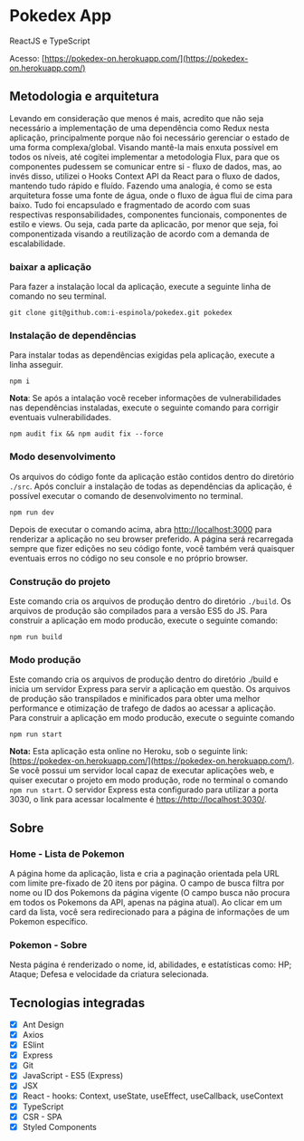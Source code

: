 # Pokedex App

ReactJS e TypeScript

Acesso: [https://pokedex-on.herokuapp.com/](https://pokedex-on.herokuapp.com/)

## Metodologia e arquitetura

Levando em consideração que menos é mais, acredito que não seja necessário a implementação de uma dependência como Redux nesta aplicação, principalmente porque não foi necessário gerenciar o estado de uma forma complexa/global. Visando mantê-la mais enxuta possível em todos os níveis, até cogitei implementar a metodologia Flux, para que os componentes pudessem se comunicar entre si - fluxo de dados, mas, ao invés disso, utilizei o Hooks Context API da React para o fluxo de dados, mantendo tudo rápido e fluído. Fazendo uma analogia, é como se esta arquitetura fosse uma fonte de água, onde o fluxo de água flui de cima para baixo. Tudo foi encapsulado e fragmentado de acordo com suas respectivas responsabilidades, componentes funcionais, componentes de estilo e views. Ou seja, cada parte da aplicacão, por menor que seja, foi componentizada visando a reutilização de acordo com a demanda de escalabilidade.

### baixar a aplicação

Para fazer a instalação local da aplicação, execute a seguinte linha de comando no seu terminal.

    git clone git@github.com:i-espinola/pokedex.git pokedex

### Instalação de dependências

Para instalar todas as dependências exigidas pela aplicação, execute a linha asseguir.

    npm i

**Nota**: Se após a intalação você receber informações de vulnerabilidades nas dependências instaladas, execute o seguinte comando para corrigir eventuais vulnerabilidades.

    npm audit fix && npm audit fix --force

### Modo desenvolvimento

Os arquivos do código fonte da aplicação estão contidos dentro do diretório `./src`.
Após concluir a instalação de todas as dependências da aplicação, é possível executar o comando de desenvolvimento no terminal.

    npm run dev

Depois de executar o comando acima, abra [http://localhost:3000](http://localhost:3000) para renderizar a aplicação no seu browser preferido.
A página será recarregada sempre que fizer edições no seu código fonte, você também verá quaisquer eventuais erros no código no seu console e no próprio browser.

### Construção do projeto

Este comando cria os arquivos de produção dentro do diretório `./build`. Os arquivos de produção são compilados para a versão ES5 do JS.
Para construir a aplicação em modo producão, execute o seguinte comando:

    npm run build

### Modo produção

Este comando cria os arquivos de produção dentro do diretório ./build e inicia um servidor Express para servir a aplicação em questão. Os arquivos de produção são transpilados e minificados para obter uma melhor performance e otimização de trafego de dados ao acessar a aplicação. Para construir a aplicação em modo producão, execute o seguinte comando

    npm run start

**Nota:** Esta aplicação esta online no Heroku, sob o seguinte link: [https://pokedex-on.herokuapp.com/](https://pokedex-on.herokuapp.com/). Se você possui um servidor local capaz de executar aplicações web, e quiser executar o projeto em modo produção, rode no terminal o comando `npm run start`. O servidor Express esta configurado para utilizar a porta 3030, o link para acessar localmente é [https://http://localhost:3030/](https://http://localhost:3030/).

## Sobre

### Home - Lista de Pokemon

A página home da aplicação, lista e cria a paginação orientada pela URL com limite pre-fixado de 20 itens por página.
O campo de busca filtra por nome ou ID dos Pokemons da página vigente (O campo busca não procura em todos os Pokemons da API, apenas na página atual).
Ao clicar em um card da lista, você sera redirecionado para a página de informações de um Pokemon específico.

### Pokemon - Sobre

Nesta página é renderizado o nome, id, abilidades, e estatísticas como: HP; Ataque; Defesa e velocidade da criatura selecionada.

## Tecnologias integradas

- [x] Ant Design
- [x] Axios
- [x] ESlint
- [x] Express
- [x] Git
- [x] JavaScript - ES5 (Express)
- [x] JSX
- [x] React - hooks: Context, useState, useEffect, useCallback, useContext
- [x] TypeScript
- [x] CSR - SPA
- [x] Styled Components

